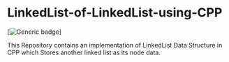 # LinkedList-of-LinkedList-using-CPP

[![Generic badge](https://img.shields.io/github/license/elpidaguy/LinkedList-of-LinkedList-using-CPP)]

This Repository contains an implementation of LinkedList Data Structure in CPP which Stores another linked list as its node data.
